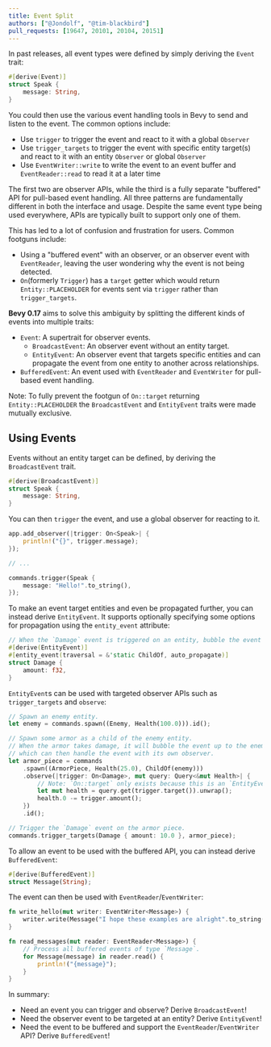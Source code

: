 ```yaml
---
title: Event Split
authors: ["@Jondolf", "@tim-blackbird"]
pull_requests: [19647, 20101, 20104, 20151]
---
```


In past releases, all event types were defined by simply deriving the `Event` trait:

```rust
#[derive(Event)]
struct Speak {
    message: String,
}
```

You could then use the various event handling tools in Bevy to send and listen to the event. The common options include:

- Use `trigger` to trigger the event and react to it with a global `Observer`
- Use `trigger_targets` to trigger the event with specific entity target(s) and react to it with an entity `Observer` or global `Observer`
- Use `EventWriter::write` to write the event to an event buffer and `EventReader::read` to read it at a later time

The first two are observer APIs, while the third is a fully separate "buffered" API for pull-based event handling.
All three patterns are fundamentally different in both the interface and usage. Despite the same event type being used everywhere,
APIs are typically built to support only one of them.

This has led to a lot of confusion and frustration for users. Common footguns include:
- Using a "buffered event" with an observer, or an observer event with `EventReader`, leaving the user wondering why the event is not being detected.
- `On`(formerly `Trigger`) has a `target` getter which would return `Entity::PLACEHOLDER` for events sent via `trigger` rather than `trigger_targets`.

**Bevy 0.17** aims to solve this ambiguity by splitting the different kinds of events into multiple traits:

- `Event`: A supertrait for observer events.
    - `BroadcastEvent`: An observer event without an entity target.
    - `EntityEvent`: An observer event that targets specific entities and can propagate the event from one entity to another across relationships.
- `BufferedEvent`: An event used with `EventReader` and `EventWriter` for pull-based event handling.

Note: To fully prevent the footgun of `On::target` returning `Entity::PLACEHOLDER` the `BroadcastEvent` and `EntityEvent` traits were made mutually exclusive.

## Using Events

Events without an entity target can be defined, by deriving the `BroadcastEvent` trait.

```rust
#[derive(BroadcastEvent)]
struct Speak {
    message: String,
}
```

You can then `trigger` the event, and use a global observer for reacting to it.

```rust
app.add_observer(|trigger: On<Speak>| {
    println!("{}", trigger.message);
});

// ...

commands.trigger(Speak {
    message: "Hello!".to_string(),
});
```

To make an event target entities and even be propagated further, you can instead derive `EntityEvent`.
It supports optionally specifying some options for propagation using the `entity_event` attribute:

```rust
// When the `Damage` event is triggered on an entity, bubble the event up to ancestors.
#[derive(EntityEvent)]
#[entity_event(traversal = &'static ChildOf, auto_propagate)]
struct Damage {
    amount: f32,
}
```

`EntityEvent`s can be used with targeted observer APIs such as `trigger_targets` and `observe`:

```rust
// Spawn an enemy entity.
let enemy = commands.spawn((Enemy, Health(100.0))).id();

// Spawn some armor as a child of the enemy entity.
// When the armor takes damage, it will bubble the event up to the enemy,
// which can then handle the event with its own observer.
let armor_piece = commands
    .spawn((ArmorPiece, Health(25.0), ChildOf(enemy)))
    .observe(|trigger: On<Damage>, mut query: Query<&mut Health>| {
        // Note: `On::target` only exists because this is an `EntityEvent`.
        let mut health = query.get(trigger.target()).unwrap();
        health.0 -= trigger.amount();
    })
    .id();

// Trigger the `Damage` event on the armor piece.
commands.trigger_targets(Damage { amount: 10.0 }, armor_piece);
```

To allow an event to be used with the buffered API, you can instead derive `BufferedEvent`:

```rust
#[derive(BufferedEvent)]
struct Message(String);
```

The event can then be used with `EventReader`/`EventWriter`:

```rust
fn write_hello(mut writer: EventWriter<Message>) {
    writer.write(Message("I hope these examples are alright".to_string()));
}

fn read_messages(mut reader: EventReader<Message>) {
    // Process all buffered events of type `Message`.
    for Message(message) in reader.read() {
        println!("{message}");
    }
}
```

In summary:

- Need an event you can trigger and observe? Derive `BroadcastEvent`!
- Need the observer event to be targeted at an entity? Derive `EntityEvent`!
- Need the event to be buffered and support the `EventReader`/`EventWriter` API? Derive `BufferedEvent`!
